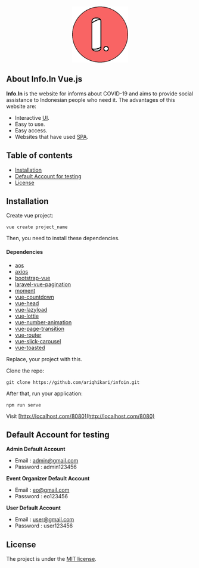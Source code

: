 <p align="center"><a href="https://infoin.auroraweb.id" target="_blank"><img src="https://raw.githubusercontent.com/ariqhikari/infoin/main/github/logo.png" width="150"></a></p>

## About Info.In Vue.js

**Info.In** is the website for informs about COVID-19 and aims to provide social assistance to Indonesian people who need it. The advantages of this website are:

- Interactive [UI](https://en.wikipedia.org/wiki/User_interface).
- Easy to use.
- Easy access.
- Websites that have used [SPA](https://en.wikipedia.org/wiki/Single-page_application).

## Table of contents

+ [Installation](#installation)
+ [Default Account for testing](#default-account-for-testing)
+ [License](#license)

## Installation

Create vue project:
```shell
vue create project_name
```

Then, you need to install these dependencies.

#### Dependencies

- [aos](https://michalsnik.github.io/aos/)
- [axios](https://github.com/axios/axios)
- [bootstrap-vue](https://bootstrap-vue.org/)
- [laravel-vue-pagination](https://github.com/gilbitron/laravel-vue-pagination)
- [moment](https://momentjs.com/)
- [vue-countdown](https://fengyuanchen.github.io/vue-countdown/)
- [vue-head](https://github.com/ktquez/vue-head#readme)
- [vue-lazyload](https://github.com/hilongjw/vue-lazyload#readme)
- [vue-lottie](https://github.com/chenqingspring/vue-lottie#readme)
- [vue-number-animation](https://github.com/nkoik/vue-animated-number)
- [vue-page-transition](https://orlandster.github.io/vue-page-transition/#/)
- [vue-router](https://github.com/vuejs/vue-router#readme)
- [vue-slick-carousel](https://gs-shop.github.io/vue-slick-carousel/#/)
- [vue-toasted](https://github.com/shakee93/vue-toasted#readme)

Replace, your project with this.

Clone the repo:
```shell
git clone https://github.com/ariqhikari/infoin.git
```

After that, run your application:
```shell
npm run serve
```

Visit
[http://localhost.com/8080](http://localhost.com/8080)

## Default Account for testing
	
**Admin Default Account**
- Email : admin@gmail.com 
- Password : admin123456

**Event Organizer Default Account**
- Email : eo@gmail.com
- Password : eo123456

**User Default Account**
- Email : user@gmail.com
- Password : user123456

## License

The project is under the [MIT license](https://github.com/ariqhikari/infoin/blob/main/LICENSE).
